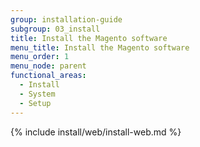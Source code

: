 ```yaml
---
group: installation-guide
subgroup: 03_install
title: Install the Magento software
menu_title: Install the Magento software
menu_order: 1
menu_node: parent
functional_areas:
  - Install
  - System
  - Setup
---
```


{% include install/web/install-web.md %}

